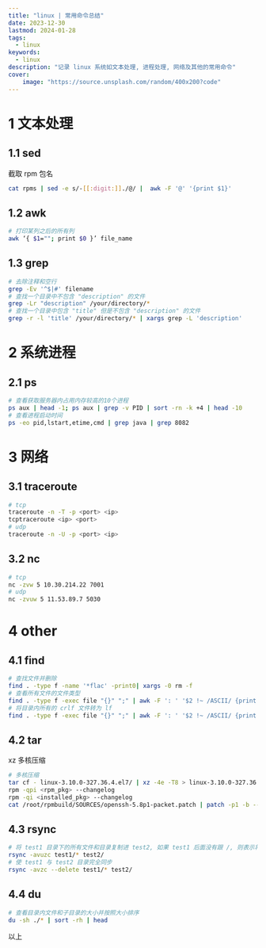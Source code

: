 ```yaml
---
title: "linux | 常用命令总结"
date: 2023-12-30
lastmod: 2024-01-28
tags:
  - linux
keywords:
  - linux
description: "记录 linux 系统如文本处理, 进程处理, 网络及其他的常用命令"
cover:
    image: "https://source.unsplash.com/random/400x200?code"
---
```


# 1 文本处理

## 1.1 sed

截取 rpm 包名

```bash
cat rpms | sed -e s/-[[:digit:]]./@/ |  awk -F '@' '{print $1}'
```

## 1.2 awk

```bash
# 打印某列之后的所有列
awk ‘{ $1=""; print $0 }’ file_name
```

## 1.3 grep

```bash
# 去除注释和空行
grep -Ev '^$|#' filename
# 查找一个目录中不包含 "description" 的文件
grep -Lr "description" /your/directory/*
# 查找一个目录中包含 "title" 但是不包含 "description" 的文件
grep -r -l 'title' /your/directory/* | xargs grep -L 'description'
```

# 2 系统进程

## 2.1 ps

```bash
# 查看获取服务器内占用内存较高的10个进程
ps aux | head -1; ps aux | grep -v PID | sort -rn -k +4 | head -10
# 查看进程启动时间
ps -eo pid,lstart,etime,cmd | grep java | grep 8082
```

# 3 网络

## 3.1 traceroute

```bash
# tcp
traceroute -n -T -p <port> <ip>
tcptraceroute <ip> <port>
# udp
traceroute -n -U -p <port> <ip>
```

## 3.2 nc

```bash
# tcp
nc -zvw 5 10.30.214.22 7001
# udp
nc -zvuw 5 11.53.89.7 5030
```

# 4 other

## 4.1 find

```bash
# 查找文件并删除
find . -type f -name '*flac' -print0| xargs -0 rm -f
# 查看所有文件的文件类型
find . -type f -exec file "{}" ";" | awk -F ': ' '$2 !~ /ASCII/ {print $1 ": " $2}'
# 将目录内所有的 crlf 文件转为 lf
find . -type f -exec file "{}" ";" | awk -F ': ' '$2 !~ /ASCII/ {print $1 ": " $2}' | grep CRLF | awk -F':' '{print $1}' | xargs dos2unix
```

## 4.2 tar

xz 多核压缩

```bash
# 多核压缩
tar cf - linux-3.10.0-327.36.4.el7/ | xz -4e -T8 > linux-3.10.0-327.36.4.el7.tar.xz
rpm -qpi <rpm_pkg> --changelog
rpm -qi <installed_pkg> --changelog
cat /root/rpmbuild/SOURCES/openssh-5.8p1-packet.patch | patch -p1 -b --suffix .packet --fuzz=0
```

## 4.3 rsync

```bash
# 将 test1 目录下的所有文件和目录复制进 test2, 如果 test1 后面没有跟 /, 则表示将 test1 目录复制进 test2
rsync -avuzc test1/* test2/
# 使 test1 与 test2 目录完全同步
rsync -avzc --delete test1/* test2/
```

## 4.4 du

```bash
# 查看目录内文件和子目录的大小并按照大小排序
du -sh ./* | sort -rh | head
```

以上
